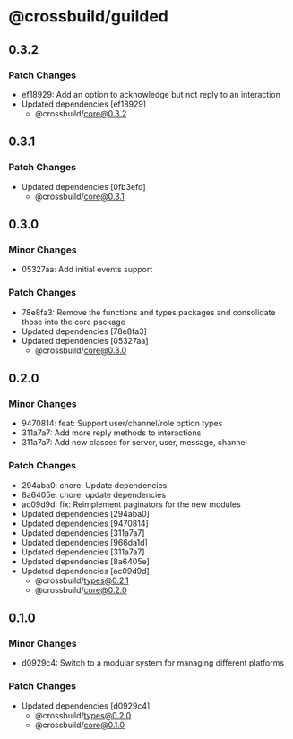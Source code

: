 # @crossbuild/guilded

## 0.3.2

### Patch Changes

- ef18929: Add an option to acknowledge but not reply to an interaction
- Updated dependencies [ef18929]
  - @crossbuild/core@0.3.2

## 0.3.1

### Patch Changes

- Updated dependencies [0fb3efd]
  - @crossbuild/core@0.3.1

## 0.3.0

### Minor Changes

- 05327aa: Add initial events support

### Patch Changes

- 78e8fa3: Remove the functions and types packages and consolidate those into the core package
- Updated dependencies [78e8fa3]
- Updated dependencies [05327aa]
  - @crossbuild/core@0.3.0

## 0.2.0

### Minor Changes

- 9470814: feat: Support user/channel/role option types
- 311a7a7: Add more reply methods to interactions
- 311a7a7: Add new classes for server, user, message, channel

### Patch Changes

- 294aba0: chore: Update dependencies
- 8a6405e: chore: update dependencies
- ac09d9d: fix: Reimplement paginators for the new modules
- Updated dependencies [294aba0]
- Updated dependencies [9470814]
- Updated dependencies [311a7a7]
- Updated dependencies [966da1d]
- Updated dependencies [311a7a7]
- Updated dependencies [8a6405e]
- Updated dependencies [ac09d9d]
  - @crossbuild/types@0.2.1
  - @crossbuild/core@0.2.0

## 0.1.0

### Minor Changes

- d0929c4: Switch to a modular system for managing different platforms

### Patch Changes

- Updated dependencies [d0929c4]
  - @crossbuild/types@0.2.0
  - @crossbuild/core@0.1.0
